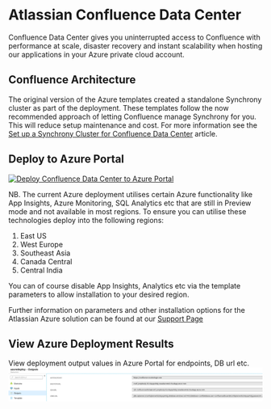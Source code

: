 # Atlassian Confluence Data Center

Confluence Data Center gives you uninterrupted access to Confluence with performance at scale, disaster recovery and instant scalability when hosting our applications in your Azure private cloud account.

## Confluence Architecture

The original version of the Azure templates created a standalone Synchrony cluster as part of the deployment. These templates follow the now recommended approach of letting Confluence manage Synchrony for you. This will reduce setup maintenance and cost. For more information see the [Set up a Synchrony Cluster for Confluence Data Center](https://confluence.atlassian.com/doc/set-up-a-synchrony-cluster-for-confluence-data-center-958779073.html) article.

## Deploy to Azure Portal

[![Deploy Confluence Data Center to Azure Portal](https://azuredeploy.net/deploybutton.png)](https://portal.azure.com/#create/Microsoft.Template/uri/https%3A%2F%2Fbitbucket.org%2Fatlassian%2Fatlassian-azure-deployment%2Fraw%2Fmaster%2Fconfluence%2Fazuredeploy.json)

NB. The current Azure deployment utilises certain Azure functionality like App Insights, Azure Monitoring, SQL Analytics etc that are still in Preview mode and not available in most regions. To ensure you can utilise these technologies deploy into the following regions:
1. East US
2. West Europe
3. Southeast Asia
4. Canada Central
5. Central India

You can of course disable App Insights, Analytics etc via the template parameters to allow installation to your desired region.

Further information on parameters and other installation options for the Atlassian Azure solution can be found at our [Support Page](https://hello.atlassian.net/wiki/spaces/DC/pages/369608838/Azure+Support+Page)  

## View Azure Deployment Results

View deployment output values in Azure Portal for endpoints, DB url etc.  
![Confluence Deployment Results](images/ConfDeploymentResults.png "Confluence Deployment Results")
